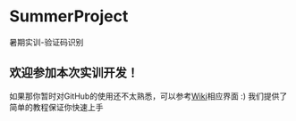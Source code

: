 # SummerProject
暑期实训-验证码识别

## 欢迎参加本次实训开发！

如果那你暂时对GitHub的使用还不太熟悉，可以参考[Wiki](https://github.com/SDU-SS-2020-Shixun/SummerProject/wiki/简明-Git-教程)相应界面 :) 我们提供了简单的教程保证你快速上手

 

